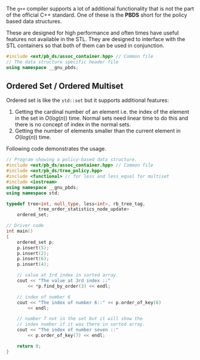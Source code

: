 The `g++` compiler supports a lot of additional functionality that is not the part of the official C++ standard. One of these is the **PBDS** short for the policy based data structures. 

These are designed for high performance and often times have useful features not available in the STL. They are designed to interface with the STL containers so that both of them can be used in conjunction.

```cpp
#include <ext/pb_ds/assoc_container.hpp> // Common file
// The data structure specific header file
using namespace __gnu_pbds;
```

## Ordered Set / Ordered Multiset
Ordered set is like the `std::set` but it supports additional features:
1. Getting the cardinal number of an element i.e. the index of the element in the set in $O(log(n))$ time. Normal sets need linear time to do this and there is no concept of index in the normal sets.
2. Getting the number of elements smaller than the current element in $O(log(n))$ time. 

Following code demonstrates the usage.

```cpp
// Program showing a policy-based data structure.
#include <ext/pb_ds/assoc_container.hpp> // Common file
#include <ext/pb_ds/tree_policy.hpp>
#include <functional> // for less and less_equal for multiset
#include <iostream>
using namespace __gnu_pbds;
using namespace std;

typedef tree<int, null_type, less<int>, rb_tree_tag,
			tree_order_statistics_node_update>
	ordered_set;

// Driver code
int main()
{
	ordered_set p;
	p.insert(5);
	p.insert(2);
	p.insert(6);
	p.insert(4);

	// value at 3rd index in sorted array.
	cout << "The value at 3rd index ::"
		<< *p.find_by_order(3) << endl;

	// index of number 6
	cout << "The index of number 6::" << p.order_of_key(6)
		<< endl;

	// number 7 not in the set but it will show the
	// index number if it was there in sorted array.
	cout << "The index of number seven ::"
		<< p.order_of_key(7) << endl;

	return 0;
}

```

